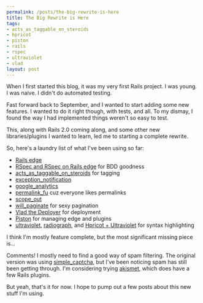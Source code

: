 ```yaml
--- 
permalink: /posts/the-big-rewrite-is-here
title: The Big Rewrite is Here
tags: 
- acts_as_taggable_on_steroids
- hpricot
- piston
- rails
- rspec
- ultraviolet
- vlad
layout: post
---
```

When I first started this blog, it was my very first Rails project. I was young. I was naive. I didn't do automated testing.

Fast forward back to September, and I wanted to start adding some new features. I wanted to do it right though, with tests, and all. To my dismay, I found the way I had implemented things weren't so easy to test.

This, along with Rails 2.0 coming along, and some other new libraries/plugins I wanted to learn, led me to starting a complete rewrite.

So, here's a laundry list of what I've been using so far:

 * [Rails edge](http://wiki.rubyonrails.org/rails/pages/EdgeRails)
 * [RSpec and RSpec on Rails edge](http://rspec.rubyforge.org/) for BDD goodness
 * [acts\_as\_taggable\_on\_steroids](http://agilewebdevelopment.com/plugins/acts_as_taggable_on_steroids) for tagging
 * [exception\_notification](http://agilewebdevelopment.com/plugins/exception_notifier)
 * [google\_analytics](http://www.rubaidh.com/projects/google-analytics-plugin/)
 * [permalink\_fu](http://www.seoonrails.com/even-better-looking-urls-with-permalink_fu) cuz everyone likes permalinks
 * [scope\_out](http://code.google.com/p/scope-out-rails/)
 * [will\_paginate](http://errtheblog.com/posts/47-i-will-paginate) for sexy pagination
 * [Vlad the Deployer](http://rubyhitsquad.com/Vlad_the_Deployer.html) for deployment
 * [Piston](http://piston.rubyforge.org/) for managing edge and plugins
 * [ultraviolet](http://ultraviolet.rubyforge.org/), [radiograph](http://agilewebdevelopment.com/plugins/radiograph), and [Hpricot + Ultraviolet](http://termos.vemod.net/hpricot-plus-ultraviolet) for syntax highlighting

I think I'm mostly feature complete, but the most significant missing piece is...

Comments! I mostly need to find a good way of spam filtering. The original version was using [simple_captcha](http://agilewebdevelopment.com/plugins/simple_captcha), but I've been noticing spam has still been getting through. I'm considering trying [akismet](http://akismet.com/), which does have a few Rails plugins.

But yeah, that's it for now. I hope to pump out a few posts about this new stuff I'm using.